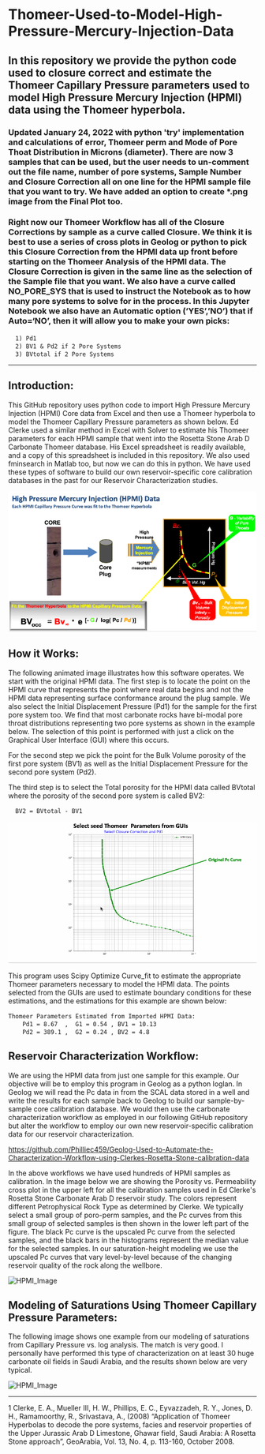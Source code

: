 # Thomeer-Used-to-Model-High-Pressure-Mercury-Injection-Data
In this repository we provide the python code used to closure correct and estimate the Thomeer Capillary Pressure parameters used to model High Pressure Mercury Injection (HPMI) data using the Thomeer hyperbola.
---
### Updated January 24, 2022 with python 'try' implementation and calculations of error, Thomeer perm and Mode of Pore Thoat Distribution in Microns (diameter). There are now 3 samples that can be used, but the user needs to un-comment out the file name, number of pore systems, Sample Number and Closure Correction all on one line for the HPMI sample file that you want to try. We have added an option to create *.png image from the Final Plot too. 

### Right now our Thomeer Workflow has all of the Closure Corrections by sample as a curve called Closure. We think it is best to use a series of cross plots in Geolog or python to pick this Closure Correction from the HPMI data up front before starting on the Thomeer Analysis of the HPMI data. The Closure Correction is given in the same line as the selection of the Sample file that you want. We also have a curve called NO_PORE_SYS that is used to instruct the Notebook as to how many pore systems to solve for in the process. In this Jupyter Notebook we also have an Automatic option (‘YES’,’NO’) that if Auto=‘NO’, then it will allow you to make your own picks:
      1) Pd1
      2) BV1 & Pd2 if 2 Pore Systems
      3) BVtotal if 2 Pore Systems
---
## Introduction:
This GitHub repository uses python code to import High Pressure Mercury Injection (HPMI) Core data from Excel and then use a Thomeer hyperbola to model the Thomeer Capillary Pressure parameters as shown below. Ed Clerke used a similar method in Excel with Solver to estimate his Thomeer parameters for each HPMI sample that went into the Rosetta Stone Arab D Carbonate Thomeer database. His Excel spreadsheet is readily available, and a copy of this spreadsheet is included in this repository. We also used fminsearch in Matlab too, but now we can do this in python. We have used these types of software to build our own reservoir-specific core calibration databases in the past for our Reservoir Characterization studies.

![HPMI_Image](HPMI.png)

## How it Works:
The following animated image illustrates how this software operates. We start with the original HPMI data. The first step is to locate the point on the HPMI curve that represents the point where real data begins and not the HPMI data representing surface conformance around the plug sample. We also select the Initial Displacement Pressure (Pd1) for the sample for the first pore system too. We find that most carbonate rocks have bi-modal pore throat distributions representing two pore systems as shown in the example below. The selection of this point is performed with just a click on the Graphical User Interface (GUI) where this occurs. 

For the second step we pick the point for the Bulk Volume porosity of the first pore system (BV1) as well as the Initial Displacement Pressure for the second pore system (Pd2).

The third step is to select the Total porosity for the HPMI data called BVtotal where the porosity of the second pore system is called BV2:

      BV2 = BVtotal - BV1

![HPMI_Image](Thomeer_Parameter_fitting.gif)

This program uses Scipy Optimize Curve_fit to estimate the appropriate Thomeer parameters necessary to model the HPMI data. The points selected from the GUIs are used to estimate boundary conditions for these estimations, and the estimations for this example are shown below:

    Thomeer Parameters Estimated from Imported HPMI Data:
        Pd1 = 8.67  ,  G1 = 0.54 , BV1 = 10.13
        Pd2 = 389.1 ,  G2 = 0.24 , BV2 = 4.8


## Reservoir Characterization Workflow:
We are using the HPMI data from just one sample for this example. Our objective will be to employ this program in Geolog as a python loglan. In Geolog we will read the Pc data in from the SCAL data stored in a well and write the results for each sample back to Geolog to build our sample-by-sample core calibration database. We would then use the carbonate characterization workflow as employed in our following GitHub repository but alter the workflow to employ our own new reservoir-specific calibration data for our reservoir characterization.

https://github.com/Philliec459/Geolog-Used-to-Automate-the-Characterization-Workflow-using-Clerkes-Rosetta-Stone-calibration-data

In the above workflows we have used hundreds of HPMI samples as calibration. In the image below we are showing the Porosity vs. Permeability cross plot in the upper left for all the calibration samples used in Ed Clerke's Rosetta Stone Carbonate Arab D reservoir study. The colors represent different Petrophysical Rock Type as determined by Clerke. We typically select a small group of poro-perm samples, and the Pc curves from this small group of selected samples is then shown in the lower left part of the figure. The black Pc curve is the upscaled Pc curve from the selected samples, and the black bars in the histograms represent the median value for the selected samples. In our saturation-height modeling we use the upscaled Pc curves that vary level-by-level because of the changing reservoir quality of the rock along the wellbore.

![HPMI_Image](Thomeer_Pc_and_Thomeer_Parameters2.gif)

## Modeling of Saturations Using Thomeer Capillary Pressure Parameters: 
The following image shows one example from our modeling of saturations from Capillary Pressure vs. log analysis. The match is very good. I personally have performed this type of characterization on at least 30 huge carbonate oil fields in Saudi Arabia, and the results shown below are very typical.

![HPMI_Image](logsats.gif)

---
1 Clerke, E. A., Mueller III, H. W., Phillips, E. C., Eyvazzadeh, R. Y., Jones, D. H., Ramamoorthy, R., Srivastava, A., (2008) “Application of Thomeer Hyperbolas to decode the pore systems, facies and reservoir properties of the Upper Jurassic Arab D Limestone, Ghawar field, Saudi Arabia: A Rosetta Stone approach”, GeoArabia, Vol. 13, No. 4, p. 113-160, October 2008.
